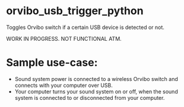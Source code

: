 # orvibo_usb_trigger_python
Toggles Orvibo switch if a certain USB device is detected or not.

WORK IN PROGRESS. NOT FUNCTIONAL ATM.

# Sample use-case:
- Sound system power is connected to a wireless Orvibo switch and connects with your computer over USB.
- Your computer turns your sound system on or off, when the sound system is connected to or disconnected from your computer.
